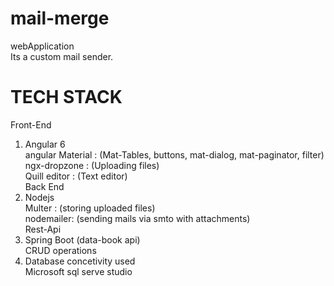 # mail-merge
webApplication <br>
Its a custom mail sender.
# TECH STACK <br>
   Front-End<br>
1. Angular 6<br>
   angular Material : (Mat-Tables, buttons, mat-dialog, mat-paginator, filter)<br>
   ngx-dropzone : (Uploading files)<br>
   Quill editor : (Text editor)<br>
   Back End<br>
2. Nodejs<br>
   Multer : (storing uploaded files)<br>
   nodemailer: (sending mails via smto with attachments)<br>
   Rest-Api<br>
3. Spring Boot (data-book api)<br>
   CRUD operations<br>
4. Database concetivity used<br>
   Microsoft sql serve studio<br>
